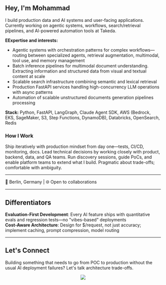 ## Hey, I'm Mohammad

I build production data and AI systems and user-facing applications. Currently working on agentic systems, workflows, search/retrieval pipelines, and AI-powered automation tools at Takeda.

**EExpertise and interests:**
- Agentic systems with orchestration patterns for complex workflows—routing between specialized agents, retrieval augmentation, multimodal, tool use, and memory management
- Batch inference pipelines for multimodal document understanding. Extracting information and structured data from visual and textual content at scale
- Scalable search infrastructure combining semantic and lexical retrieval
- Production FastAPI services handling high-concurrency LLM operations with async patterns
- Automation of scalable unstructured documents generation pipelines processing 

**Stack:** Python, FastAPI, LangGraph, Claude Agent SDK, AWS (Bedrock, EKS, SageMaker, S3, Step Functions, DynamoDB), Databricks, OpenSearch, Redis

### How I Work

Ship iteratively with production mindset from day one—tests, CI/CD, monitoring, docs. Lead technical decisions by working closely with product, backend, data, and QA teams. Run discovery sessions, guide PoCs, and enable platform teams to extend what I build. Pragmatic about trade-offs; comfortable with ambiguity.

---

📍 Berlin, Germany | 🌐 Open to collaborations

---

## Differentiators

**Evaluation-First Development**: Every AI feature ships with quantitative evals and regression tests—no "vibes-based" deployments  
**Cost-Aware Architecture**: Design for $/request, not just accuracy; implement caching, prompt compression, model routing  

---

##  Let's Connect

Building something that needs to go from POC to production without the usual AI deployment failures? Let's talk architecture trade-offs.

<p align="center">
  <a href="https://linkedin.com/in/mohammad-affaneh">
    <img src="https://img.shields.io/badge/LinkedIn-0077B5?style=for-the-badge&logo=linkedin&logoColor=white"/>
  </a>
</p>
